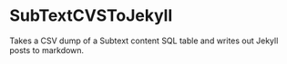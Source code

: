 # SubTextCVSToJekyll
Takes a CSV dump of a Subtext content SQL table and writes out Jekyll posts to markdown. 
